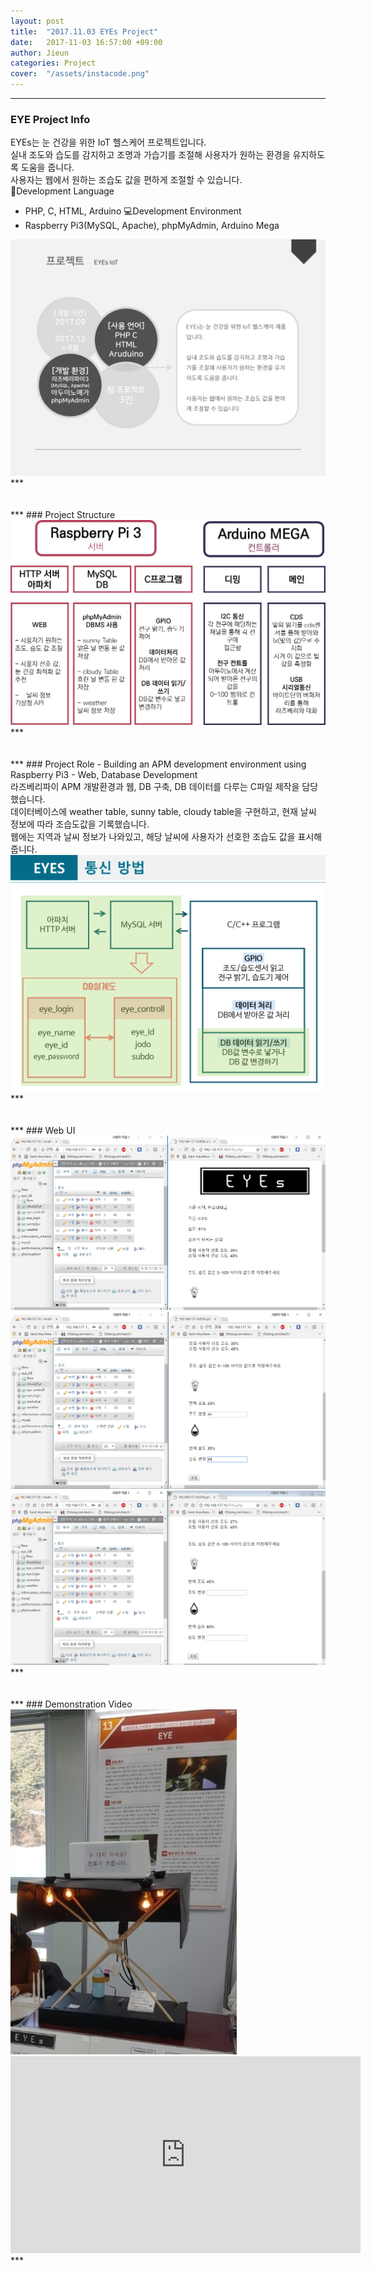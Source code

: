 ```yaml
---
layout: post
title:  "2017.11.03 EYEs Project"
date:   2017-11-03 16:57:00 +09:00
author: Jieun
categories: Project
cover:  "/assets/instacode.png"
---
```

***
### EYE Project Info
EYEs는 눈 건강을 위한 IoT 헬스케어 프로젝트입니다.<br/>
실내 조도와 습도를 감지하고 조명과 가습기를 조절해 사용자가 원하는 환경을 유지하도록 도움을 줍니다.<br/>
사용자는 웹에서 원하는 조습도 값을 편하게 조절할 수 있습니다.<br/>
📝Development Language<br/>
* PHP, C, HTML, Arduino
💻Development Environment<br/>
* Raspberry Pi3(MySQL, Apache), phpMyAdmin, Arduino Mega
<img src="/assets/2017_EYEs_Project/EYEs_IoT_Info.png" title="EYE Project Info">
***
<br/><br/><br/>
***
### Project Structure
<img src="/assets/2017_EYEs_Project/EYE_PJT_Structure.png" title="EYE_PJT_Structure">
***
<br/><br/><br/>
***
### Project Role
- Building an APM development environment using Raspberry Pi3
- Web, Database Development
<br/>
라즈베리파이 APM 개발환경과 웹, DB 구축, DB 데이터를 다루는 C파일 제작을 담당했습니다.<br/>
데이터베이스에 weather table, sunny table, cloudy table을 구현하고, 현재 날씨 정보에 따라 조습도값을 기록했습니다.<br/>
웹에는 지역과 날씨 정보가 나와있고, 해당 날씨에 사용자가 선호한 조습도 값을 표시해줍니다.<br/>
<img src="/assets/2017_EYEs_Project/EYE_PJT_Structure2.png" title="EYE_PJT_Structure2">
***
<br/><br/><br/>
***
### Web UI
<img src="/assets/2017_EYEs_Project/webui_1.png" title="Ewebui_1">
<img src="/assets/2017_EYEs_Project/webui_2.png" title="Ewebui_2">
<img src="/assets/2017_EYEs_Project/webui_3.png" title="Ewebui_3">
***
<br/><br/><br/>
***
### Demonstration Video
<img src="/assets/2017_EYEs_Project/EYEs_Project_Image.jpg" title="EYEs Project Image">
<iframe width="560" height="315" src="https://www.youtube.com/embed/iuisHTjsfdU?si=D1z_U9V6RqebTzFE" title="YouTube video player" frameborder="0" allow="accelerometer; autoplay; clipboard-write; encrypted-media; gyroscope; picture-in-picture; web-share" allowfullscreen></iframe>
***
